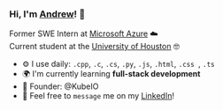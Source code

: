 ### Hi, I'm [Andrew](https://andrewdieu.netlify.app/)! 🤠

Former SWE Intern at [Microsoft Azure](https://azure.microsoft.com/en-us) ☁️<br>
Current student at the [University of Houston](https://www.uh.edu/) 🤓<br>

- ⚙️ I use daily: `.cpp`, `.c`, `.cs`, `.py`, `.js`, `.html`, `.css `, `.ts`
- 🌍 I'm currently learning **full-stack development**
- 🔨 Founder: @KubeIO
- 💬 Feel free to `message` me on my [LinkedIn](https://www.linkedin.com/in/andrewdieu/)!
